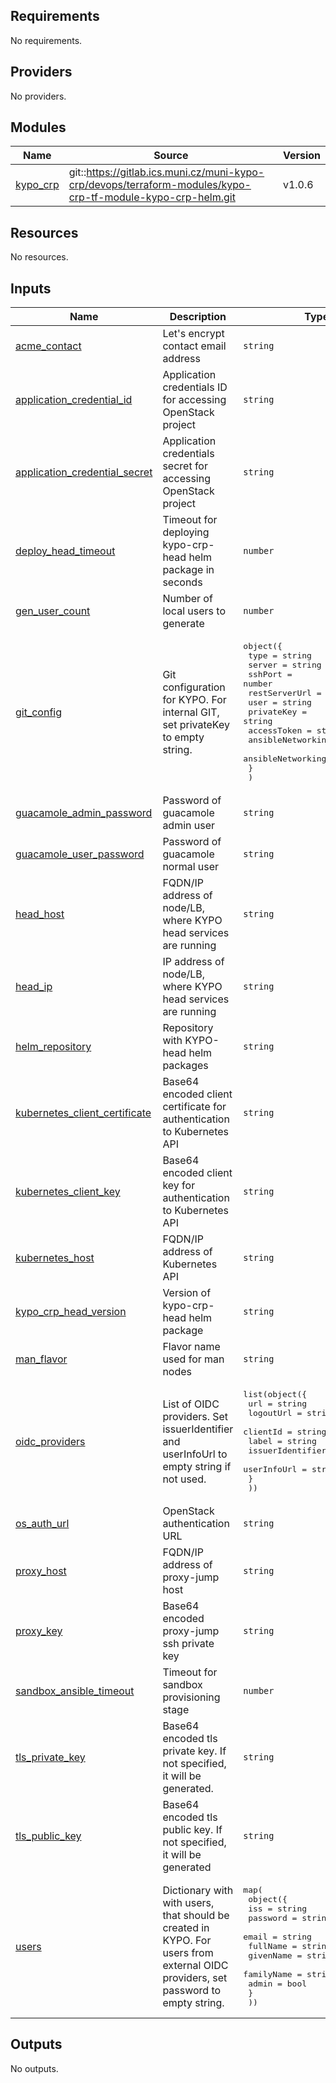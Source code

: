 <!-- BEGIN_TF_DOCS -->
## Requirements

No requirements.

## Providers

No providers.

## Modules

| Name | Source | Version |
|------|--------|---------|
| <a name="module_kypo_crp"></a> [kypo\_crp](#module\_kypo\_crp) | git::https://gitlab.ics.muni.cz/muni-kypo-crp/devops/terraform-modules/kypo-crp-tf-module-kypo-crp-helm.git | v1.0.6 |

## Resources

No resources.

## Inputs

| Name | Description | Type | Default | Required |
|------|-------------|------|---------|:--------:|
| <a name="input_acme_contact"></a> [acme\_contact](#input\_acme\_contact) | Let's encrypt contact email address | `string` | n/a | yes |
| <a name="input_application_credential_id"></a> [application\_credential\_id](#input\_application\_credential\_id) | Application credentials ID for accessing OpenStack project | `string` | n/a | yes |
| <a name="input_application_credential_secret"></a> [application\_credential\_secret](#input\_application\_credential\_secret) | Application credentials secret for accessing OpenStack project | `string` | n/a | yes |
| <a name="input_deploy_head_timeout"></a> [deploy\_head\_timeout](#input\_deploy\_head\_timeout) | Timeout for deploying kypo-crp-head helm package in seconds | `number` | `3600` | no |
| <a name="input_gen_user_count"></a> [gen\_user\_count](#input\_gen\_user\_count) | Number of local users to generate | `number` | n/a | yes |
| <a name="input_git_config"></a> [git\_config](#input\_git\_config) | Git configuration for KYPO. For internal GIT, set privateKey to empty string. | <pre>object({<br>    type                 = string<br>    server               = string<br>    sshPort              = number<br>    restServerUrl        = string<br>    user                 = string<br>    privateKey           = string<br>    accessToken          = string<br>    ansibleNetworkingUrl = string<br>    ansibleNetworkingRev = string<br>    }<br>  )</pre> | n/a | yes |
| <a name="input_guacamole_admin_password"></a> [guacamole\_admin\_password](#input\_guacamole\_admin\_password) | Password of guacamole admin user | `string` | n/a | yes |
| <a name="input_guacamole_user_password"></a> [guacamole\_user\_password](#input\_guacamole\_user\_password) | Password of guacamole normal user | `string` | n/a | yes |
| <a name="input_head_host"></a> [head\_host](#input\_head\_host) | FQDN/IP address of node/LB, where KYPO head services are running | `string` | n/a | yes |
| <a name="input_head_ip"></a> [head\_ip](#input\_head\_ip) | IP address of node/LB, where KYPO head services are running | `string` | n/a | yes |
| <a name="input_helm_repository"></a> [helm\_repository](#input\_helm\_repository) | Repository with KYPO-head helm packages | `string` | `"https://gitlab.ics.muni.cz/api/v4/projects/2358/packages/helm/stable"` | no |
| <a name="input_kubernetes_client_certificate"></a> [kubernetes\_client\_certificate](#input\_kubernetes\_client\_certificate) | Base64 encoded client certificate for authentication to Kubernetes API | `string` | n/a | yes |
| <a name="input_kubernetes_client_key"></a> [kubernetes\_client\_key](#input\_kubernetes\_client\_key) | Base64 encoded client key for authentication to Kubernetes API | `string` | n/a | yes |
| <a name="input_kubernetes_host"></a> [kubernetes\_host](#input\_kubernetes\_host) | FQDN/IP address of Kubernetes API | `string` | n/a | yes |
| <a name="input_kypo_crp_head_version"></a> [kypo\_crp\_head\_version](#input\_kypo\_crp\_head\_version) | Version of kypo-crp-head helm package | `string` | `"1.0.0"` | no |
| <a name="input_man_flavor"></a> [man\_flavor](#input\_man\_flavor) | Flavor name used for man nodes | `string` | `"csirtmu.tiny1x2"` | no |
| <a name="input_oidc_providers"></a> [oidc\_providers](#input\_oidc\_providers) | List of OIDC providers. Set issuerIdentifier and userInfoUrl to empty string if not used. | <pre>list(object({<br>    url              = string<br>    logoutUrl        = string<br>    clientId         = string<br>    label            = string<br>    issuerIdentifier = string<br>    userInfoUrl      = string<br>    }<br>  ))</pre> | n/a | yes |
| <a name="input_os_auth_url"></a> [os\_auth\_url](#input\_os\_auth\_url) | OpenStack authentication URL | `string` | n/a | yes |
| <a name="input_proxy_host"></a> [proxy\_host](#input\_proxy\_host) | FQDN/IP address of proxy-jump host | `string` | n/a | yes |
| <a name="input_proxy_key"></a> [proxy\_key](#input\_proxy\_key) | Base64 encoded proxy-jump ssh private key | `string` | n/a | yes |
| <a name="input_sandbox_ansible_timeout"></a> [sandbox\_ansible\_timeout](#input\_sandbox\_ansible\_timeout) | Timeout for sandbox provisioning stage | `number` | `7200` | no |
| <a name="input_tls_private_key"></a> [tls\_private\_key](#input\_tls\_private\_key) | Base64 encoded tls private key. If not specified, it will be generated. | `string` | `""` | no |
| <a name="input_tls_public_key"></a> [tls\_public\_key](#input\_tls\_public\_key) | Base64 encoded tls public key. If not specified, it will be generated | `string` | `""` | no |
| <a name="input_users"></a> [users](#input\_users) | Dictionary with with users, that should be created in KYPO. For users from external OIDC providers, set password to empty string. | <pre>map(<br>    object({<br>      iss        = string<br>      password   = string<br>      email      = string<br>      fullName   = string<br>      givenName  = string<br>      familyName = string<br>      admin      = bool<br>      }<br>  ))</pre> | n/a | yes |

## Outputs

No outputs.
<!-- END_TF_DOCS -->
